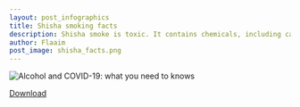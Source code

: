 ```yaml
---
layout: post_infographics
title: Shisha smoking facts
description: Shisha smoke is toxic. It contains chemicals, including carbon monoxide and tar, which are bad for your health and the health of those around you
author: Flaaim
post_image: shisha_facts.png
---
```


![Alcohol and COVID-19: what you need to knows](https://safetyworkblog.com/assets/infographics/shisha_facts.png)

[Download](https://safetyworkblog.com/assets/infographics/shisha_facts.png)

